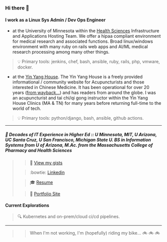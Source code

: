 ### Hi there 👋

#### I work as a Linux Sys Admin / Dev Ops Engineer

- at the University of Minnesota within the [Health Sciences](https://it.umn.edu/services-technologies/find-health-sciences-technology-services) Infrastructure and Applications Hosting Team.  We offer a hipaa compliant environment for medical research and associated functions.  Broad linux/windows environment with many ruby on rails web apps and AI/ML medical research processing among many other things.  

> :bulb: Primary tools: jenkins, chef, bash, ansible, ruby, rails, php, vmware, docker.

- at the [Yin Yang House](https://yinyanghouse.com/).  The Yin Yang House is a freely provided informational / community website for Acupuncturists and those interested in Chinese Medicine.  It has been operational for over 20 years ([from wayback...](https://web.archive.org/web/20021016021511/http://www.yinyanghouse.com/)) and has readers from around the globe.  I was an acupuncturist and tai chi/qi gong instructor within the Yin Yang House Clinics (MA & TN) for many years before returning full-time to the world of tech.

> :bulb: Primary tools:  python/django, bash, ansible, github actions.

***
##### :school: Decades of IT Experience in Higher Ed :: U Minnesota, MIT, U Arizona, UC Santa Cruz, U San Francisco, Michigan State U.  BS in Information Systems from U of Arizona, M.Ac. from the Massachusetts College of Pharmacy and Health Sciences
>> :high_brightness: [View my gists](https://gist.github.com/chaddupuis)
>
>> :bowtie: [Linkedin](https://www.linkedin.com/in/chadjdupuis/)
>
>> :mortar_board: [Resume](https://yyhmsg.net/_astro/resume-chad-dupuis-webv-2025.C8ymEV3R.pdf)
>
>> :necktie: [Portfolio Site](https://yyhmsg.net/)

#### Current Explorations
> :mag: Kubernetes and on-prem/cloud ci/cd pipelines.

***
>> When I'm not working, I'm (hopefully) riding my bike... :bike: :bike: :bike:
